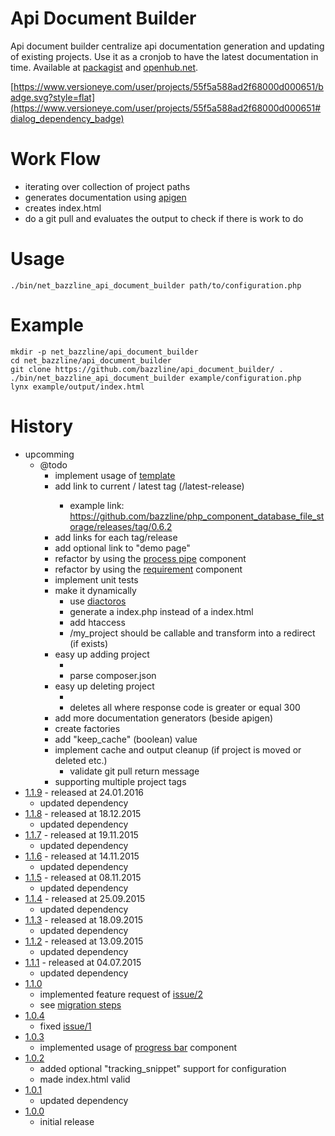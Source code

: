 # Api Document Builder

Api document builder centralize api documentation generation and updating of existing projects.
Use it as a cronjob to have the latest documentation in time.
Available at [packagist](https://packagist.org/packages/net_bazzline/api_document_builder) and [openhub.net](https://openhub.net/p/api_document_builder).

[https://www.versioneye.com/user/projects/55f5a588ad2f68000d000651/badge.svg?style=flat](https://www.versioneye.com/user/projects/55f5a588ad2f68000d000651#dialog_dependency_badge)

# Work Flow

* iterating over collection of project paths
* generates documentation using [apigen](https://github.com/ApiGen/ApiGen)
* creates index.html
* do a git pull and evaluates the output to check if there is work to do

# Usage

```
./bin/net_bazzline_api_document_builder path/to/configuration.php
```

# Example

```
mkdir -p net_bazzline/api_document_builder
cd net_bazzline/api_document_builder
git clone https://github.com/bazzline/api_document_builder/ .
./bin/net_bazzline_api_document_builder example/configuration.php
lynx example/output/index.html
```

# History

* upcomming
    * @todo
        * implement usage of [template](https://github.com/bazzline/php_component_template/)
        * add link to current / latest tag (<path>/latest-release)
            * example link: https://github.com/bazzline/php_component_database_file_storage/releases/tag/0.6.2
        * add links for each tag/release
        * add optional link to "demo page"
        * refactor by using the [process pipe](https://github.com/bazzline/php_component_process_pipe) component
        * refactor by using the [requirement](https://github.com/bazzline/php_component_requirement) component
        * implement unit tests
        * make it dynamically
            * use [diactoros](https://github.com/zendframework/zend-diactoros)
            * generate a index.php instead of a index.html
            * add htaccess
            * <url>/my_project should be callable and transform into a redirect (if exists)
        * easy up adding project
            * <add> <url to composer.json>
            * parse composer.json
        * easy up deleting project
            * <validate>
            * deletes all where response code is greater or equal 300
        * add more documentation generators (beside apigen)
        * create factories
        * add "keep_cache" (boolean) value
        * implement cache and output cleanup (if project is moved or deleted etc.)
            * validate git pull return message
        * supporting multiple project tags 
* [1.1.9](https://github.com/bazzline/api_document_builder/tree/1.1.9) - released at 24.01.2016
    * updated dependency
* [1.1.8](https://github.com/bazzline/api_document_builder/tree/1.1.8) - released at 18.12.2015
    * updated dependency
* [1.1.7](https://github.com/bazzline/api_document_builder/tree/1.1.7) - released at 19.11.2015
    * updated dependency
* [1.1.6](https://github.com/bazzline/api_document_builder/tree/1.1.6) - released at 14.11.2015
    * updated dependency
* [1.1.5](https://github.com/bazzline/api_document_builder/tree/1.1.5) - released at 08.11.2015
    * updated dependency
* [1.1.4](https://github.com/bazzline/api_document_builder/tree/1.1.4) - released at 25.09.2015
    * updated dependency
* [1.1.3](https://github.com/bazzline/api_document_builder/tree/1.1.3) - released at 18.09.2015
    * updated dependency
* [1.1.2](https://github.com/bazzline/api_document_builder/tree/1.1.2) - released at 13.09.2015
    * updated dependency
* [1.1.1](https://github.com/bazzline/api_document_builder/tree/1.1.1) - released at 04.07.2015
    * updated dependency
* [1.1.0](https://github.com/bazzline/api_document_builder/tree/1.1.0)
    * implemented feature request of [issue/2](https://github.com/bazzline/api_document_builder/issues/2)
    * see [migration steps](https://github.com/bazzline/api_document_builder/blob/master/migration/from_1.0.x_to_1.1.0.md)
* [1.0.4](https://github.com/bazzline/api_document_builder/tree/1.0.4)
    * fixed [issue/1](https://github.com/bazzline/api_document_builder/issues/1)
* [1.0.3](https://github.com/bazzline/api_document_builder/tree/1.0.3)
    * implemented usage of [progress bar](https://github.com/bazzline/php_component_cli_progress_bar) component
* [1.0.2](https://github.com/bazzline/api_document_builder/tree/1.0.2)
    * added optional "tracking_snippet" support for configuration
    * made index.html valid
* [1.0.1](https://github.com/bazzline/api_document_builder/tree/1.0.1)
    * updated dependency
* [1.0.0](https://github.com/bazzline/api_document_builder/tree/1.0.0)
    * initial release
